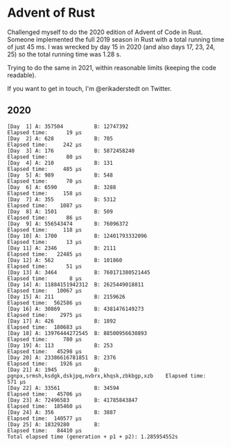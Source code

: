 # Advent of Rust

Challenged myself to do the 2020 edition of Advent of Code in Rust. Someone implemented the full 2019 season in Rust with a total running time of just 45 ms. I was wrecked by day 15 in 2020 (and also days 17, 23, 24, 25) so the total running time was 1.28 s.

Trying to do the same in 2021, within reasonable limits (keeping the code readable).

If you want to get in touch, I'm @erikaderstedt on Twitter.

## 2020
    [Day  1] A: 357504          B: 12747392                                           Elapsed time:      19 µs
    [Day  2] A: 628             B: 705                                                Elapsed time:     242 µs
    [Day  3] A: 176             B: 5872458240                                         Elapsed time:      80 µs
    [Day  4] A: 210             B: 131                                                Elapsed time:     485 µs
    [Day  5] A: 989             B: 548                                                Elapsed time:      70 µs
    [Day  6] A: 6590            B: 3288                                               Elapsed time:     158 µs
    [Day  7] A: 355             B: 5312                                               Elapsed time:    1087 µs
    [Day  8] A: 1501            B: 509                                                Elapsed time:      86 µs
    [Day  9] A: 556543474       B: 76096372                                           Elapsed time:     118 µs
    [Day 10] A: 1700            B: 12401793332096                                     Elapsed time:      13 µs
    [Day 11] A: 2346            B: 2111                                               Elapsed time:   22485 µs
    [Day 12] A: 562             B: 101860                                             Elapsed time:      51 µs
    [Day 13] A: 3464            B: 760171380521445                                    Elapsed time:       8 µs
    [Day 14] A: 11884151942312  B: 2625449018811                                      Elapsed time:   10067 µs
    [Day 15] A: 211             B: 2159626                                            Elapsed time:  562586 µs
    [Day 16] A: 30869           B: 4381476149273                                      Elapsed time:    2975 µs
    [Day 17] A: 426             B: 1892                                               Elapsed time:  180683 µs
    [Day 18] A: 13976444272545  B: 88500956630893                                     Elapsed time:     780 µs
    [Day 19] A: 113             B: 253                                                Elapsed time:   45298 µs
    [Day 20] A: 23386616781851  B: 2376                                               Elapsed time:    1926 µs
    [Day 21] A: 1945            B: pgnpx,srmsh,ksdgk,dskjpq,nvbrx,khqsk,zbkbgp,xzb    Elapsed time:     571 µs
    [Day 22] A: 33561           B: 34594                                              Elapsed time:   45706 µs
    [Day 23] A: 72496583        B: 41785843847                                        Elapsed time:  185460 µs
    [Day 24] A: 356             B: 3887                                               Elapsed time:  140577 µs
    [Day 25] A: 18329280        B:                                                    Elapsed time:   84410 µs
    Total elapsed time (generation + p1 + p2): 1.285954552s